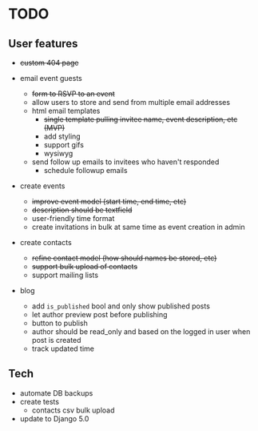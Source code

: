 # TODO

## User features

- ~~custom 404 page~~

- email event guests
  - ~~form to RSVP to an event~~
  - allow users to store and send from multiple email addresses
  - html email templates
    - ~~single template pulling invitee name, event description, etc (MVP)~~
    - add styling
    - support gifs
    - wysiwyg
  - send follow up emails to invitees who haven't responded
    - schedule followup emails

- create events
  - ~~improve event model (start time, end time, etc)~~
  - ~~description should be textfield~~
  - user-friendly time format
  - create invitations in bulk at same time as event creation in admin

- create contacts
  - ~~refine contact model (how should names be stored, etc)~~
  - ~~support bulk upload of contacts~~
  - support mailing lists

- blog
  - add `is_published` bool and only show published posts
  - let author preview post before publishing
  - button to publish
  - author should be read_only and based on the logged in user when post is created
  - track updated time

## Tech

- automate DB backups
- create tests
  - contacts csv bulk upload
- update to Django 5.0

